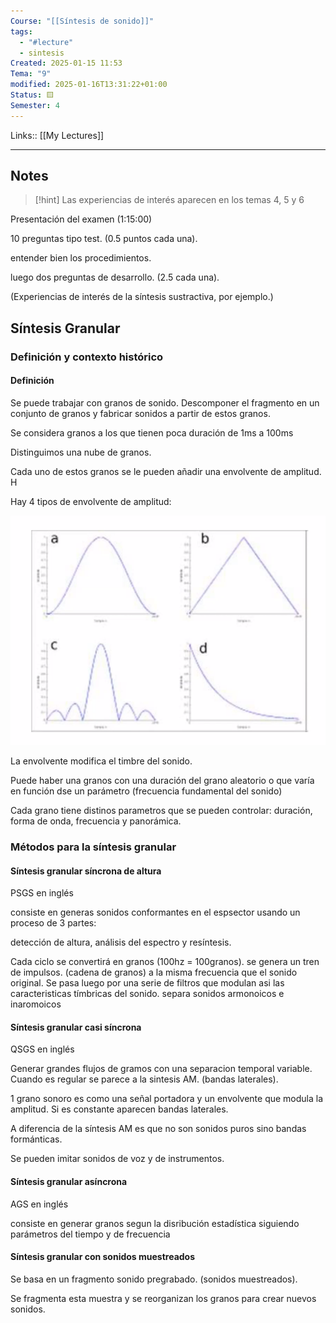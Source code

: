 ```yaml
---
Course: "[[Síntesis de sonido]]"
tags:
  - "#lecture"
  - sintesis
Created: 2025-01-15 11:53
Tema: "9"
modified: 2025-01-16T13:31:22+01:00
Status: 🟨
Semester: 4
---
```

Links:: [[My Lectures]]
___
## Notes

> [!hint] 
>Las experiencias de interés aparecen en los temas 4, 5 y 6
> 
Presentación del examen (1:15:00)

10 preguntas tipo test. (0.5 puntos cada una).

entender bien los procedimientos.

luego dos preguntas de desarrollo. (2.5 cada una). 

(Experiencias de interés de la síntesis sustractiva, por ejemplo.)




## Síntesis Granular

### Definición y contexto histórico

#### Definición

Se puede trabajar con granos de sonido. Descomponer el fragmento en un conjunto de granos y fabricar sonidos a partir de estos granos.

Se considera granos a los que tienen poca duración de 1ms a 100ms

Distinguimos una nube de granos. 

Cada uno de estos granos se le pueden añadir una envolvente de amplitud. H

Hay 4 tipos de envolvente de amplitud:

![](Extras/Images/2025-0-3_12.16.49.png)

La envolvente modifica el timbre del sonido.

Puede haber una granos con una duración del grano aleatorio o que varía en función dse un parámetro (frecuencia fundamental del sonido)

Cada grano tiene distinos parametros que se pueden controlar: duración, forma de onda, frecuencia y panorámica.

### Métodos para la síntesis granular

#### Síntesis granular síncrona de altura

PSGS en inglés

consiste en generas sonidos conformantes en el espsector usando un proceso de 3 partes:

detección de altura, análisis del espectro y resíntesis.

Cada ciclo se convertirá en granos (100hz = 100granos). se genera un tren de impulsos. (cadena de granos) a la misma frecuencia que el sonido original. Se pasa luego por una serie de filtros que modulan asi las caracteristicas tímbricas del sonido. separa sonidos armonoicos e inaromoicos

#### Síntesis granular casi síncrona

QSGS en inglés

Generar grandes flujos de gramos con una separacion temporal variable. Cuando es regular se parece a la sintesis AM. (bandas laterales).

1 grano sonoro es como una señal portadora y un envolvente que modula la amplitud. 
Si es constante aparecen bandas laterales. 

A diferencia de la síntesis AM es que no son sonidos puros sino bandas formánticas.

Se pueden imitar sonidos de voz y de instrumentos.

#### Síntesis granular asíncrona

AGS en inglés

consiste en generar granos segun la disribución estadística siguiendo parámetros del tiempo y de frecuencia
#### Síntesis granular con sonidos muestreados

Se basa en un fragmento sonido pregrabado. (sonidos muestreados).

Se fragmenta esta muestra y se reorganizan los granos para crear nuevos sonidos.




